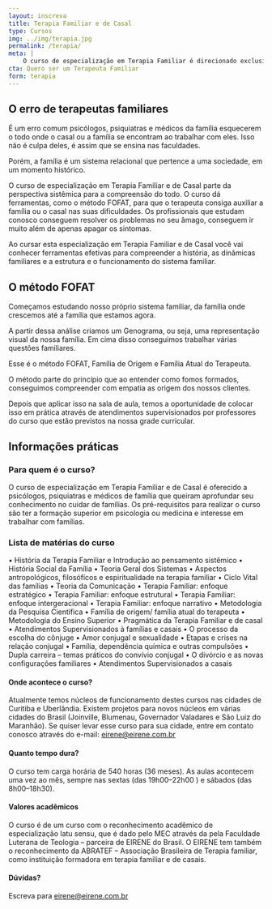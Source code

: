 ```yaml
---
layout: inscreva
title: Terapia Familiar e de Casal
type: Cursos
img: ../img/terapia.jpg
permalink: /terapia/
meta: |
    O curso de especialização em Terapia Familiar é direcionado exclusivamente para psicólogos, psiquiatras e médicos de família. Essa especialização foi construída para profissionais da área psicológica que queiram aprender a trabalhar com foco em casais e famílias de uma forma integral.
cta: Quero ser um Terapeuta Familiar
form: terapia
---
```


## O erro de terapeutas familiares

É um erro comum psicólogos, psiquiatras e médicos da família esquecerem o todo onde o casal ou a família se encontram ao trabalhar com eles. Isso não é culpa deles, é assim que se ensina nas faculdades.

Porém, a família é um sistema relacional que pertence a uma sociedade, em um momento histórico.

O curso de especialização em Terapia Familiar e de Casal parte da perspectiva sistêmica para a compreensão do todo. O curso dá ferramentas, como o método FOFAT, para que o terapeuta consiga auxiliar a família ou o casal nas suas dificuldades. Os profissionais que estudam conosco conseguem resolver os problemas no seu âmago, conseguem ir muito além de apenas apagar os sintomas.

Ao cursar esta especialização em Terapia Familiar e de Casal você vai conhecer ferramentas efetivas para compreender a história, as dinâmicas familiares e a estrutura e o funcionamento do sistema familiar.

## O método FOFAT

Começamos estudando nosso próprio sistema familiar, da família onde crescemos até a família que estamos agora.

A partir dessa análise criamos um Genograma, ou seja, uma representação visual da nossa família. Em cima disso conseguimos trabalhar várias questões familiares.

Esse é o método FOFAT, Família de Origem e Família Atual do Terapeuta. 

O método parte do princípio que ao entender como fomos formados, conseguimos compreender com empatia as origem dos nossos clientes.

Depois que aplicar isso na sala de aula, temos a oportunidade de colocar isso em prática através de atendimentos supervisionados por professores do curso que estão previstos na nossa grade curricular.

## Informações práticas

### Para quem é o curso?

O curso de especialização em Terapia Familiar e de Casal é oferecido a psicólogos, psiquiatras e médicos de família que queiram aprofundar seu conhecimento no cuidar de famílias.
Os pré-requisitos para realizar o curso são ter a formação superior em psicologia ou medicina e interesse em trabalhar com famílias.

### Lista de matérias do curso

 •  História da Terapia Familiar e Introdução ao pensamento sistêmico
 •  História Social da Família
 •  Teoria Geral dos Sistemas
 •  Aspectos antropológicos, filosóficos e espiritualidade na terapia familiar
 •  Ciclo Vital das famílias
 •  Teoria da Comunicação
 •  Terapia Familiar: enfoque estratégico
 •  Terapia Familiar: enfoque estrutural
 •  Terapia Familiar: enfoque intergeracional
 •  Terapia Familiar: enfoque narrativo
 •  Metodologia da Pesquisa Científica
 •  Família de origem/ família atual do terapeuta
 •  Metodologia do Ensino Superior
 •  Pragmática da Terapia Familiar e de casal
 •  Atendimentos Supervisionados à famílias e casais
 •  O processo da escolha do cônjuge
 •  Amor conjugal e sexualidade
 •  Etapas e crises na relação conjugal
 •  Família, dependência química e outras compulsões
 •  Dupla carreira – temas práticos do convívio conjugal
 •  O divórcio e as novas configurações familiares
 •  Atendimentos Supervisionados a casais

#### Onde acontece o curso?

Atualmente temos núcleos de funcionamento destes cursos nas cidades de Curitiba e Uberlândia. Existem projetos para novos núcleos em várias cidades do Brasil (Joinville, Blumenau, Governador Valadares e São Luiz do Maranhão). Se quiser levar esse curso para sua cidade, entre em contato conosco através do e-mail: eirene@eirene.com.br

#### Quanto tempo dura?

O curso tem carga horária de 540 horas (36 meses).
As aulas acontecem uma vez ao mês, sempre nas sextas (das 19h00–22h00 ) e sábados (das 8h00–18h30).

#### Valores acadêmicos

O curso é de um curso com o reconhecimento acadêmico de especialização latu sensu, que é dado pelo MEC através da pela Faculdade Luterana de Teologia – parceira de EIRENE do Brasil.
O EIRENE tem também o reconhecimento da ABRATEF – Associação Brasileira de Terapia familiar, como instituição formadora em terapia familiar e de casais.

#### Dúvidas?

Escreva para eirene@eirene.com.br


